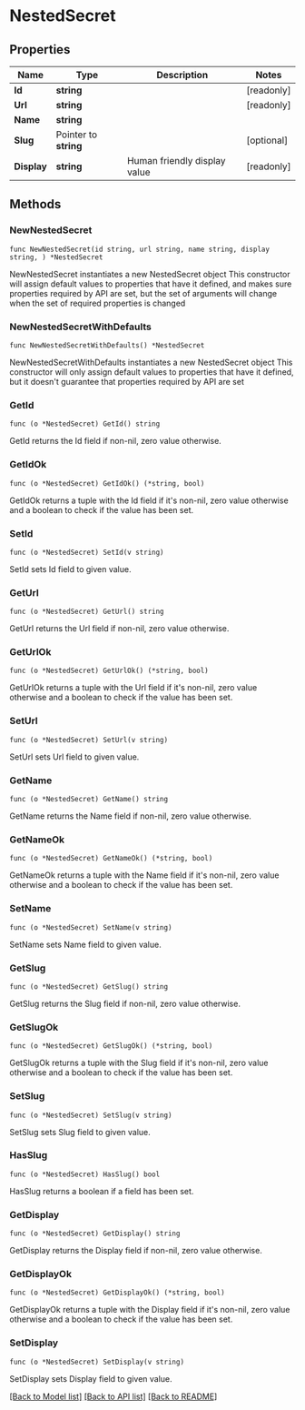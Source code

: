# NestedSecret

## Properties

Name | Type | Description | Notes
------------ | ------------- | ------------- | -------------
**Id** | **string** |  | [readonly] 
**Url** | **string** |  | [readonly] 
**Name** | **string** |  | 
**Slug** | Pointer to **string** |  | [optional] 
**Display** | **string** | Human friendly display value | [readonly] 

## Methods

### NewNestedSecret

`func NewNestedSecret(id string, url string, name string, display string, ) *NestedSecret`

NewNestedSecret instantiates a new NestedSecret object
This constructor will assign default values to properties that have it defined,
and makes sure properties required by API are set, but the set of arguments
will change when the set of required properties is changed

### NewNestedSecretWithDefaults

`func NewNestedSecretWithDefaults() *NestedSecret`

NewNestedSecretWithDefaults instantiates a new NestedSecret object
This constructor will only assign default values to properties that have it defined,
but it doesn't guarantee that properties required by API are set

### GetId

`func (o *NestedSecret) GetId() string`

GetId returns the Id field if non-nil, zero value otherwise.

### GetIdOk

`func (o *NestedSecret) GetIdOk() (*string, bool)`

GetIdOk returns a tuple with the Id field if it's non-nil, zero value otherwise
and a boolean to check if the value has been set.

### SetId

`func (o *NestedSecret) SetId(v string)`

SetId sets Id field to given value.


### GetUrl

`func (o *NestedSecret) GetUrl() string`

GetUrl returns the Url field if non-nil, zero value otherwise.

### GetUrlOk

`func (o *NestedSecret) GetUrlOk() (*string, bool)`

GetUrlOk returns a tuple with the Url field if it's non-nil, zero value otherwise
and a boolean to check if the value has been set.

### SetUrl

`func (o *NestedSecret) SetUrl(v string)`

SetUrl sets Url field to given value.


### GetName

`func (o *NestedSecret) GetName() string`

GetName returns the Name field if non-nil, zero value otherwise.

### GetNameOk

`func (o *NestedSecret) GetNameOk() (*string, bool)`

GetNameOk returns a tuple with the Name field if it's non-nil, zero value otherwise
and a boolean to check if the value has been set.

### SetName

`func (o *NestedSecret) SetName(v string)`

SetName sets Name field to given value.


### GetSlug

`func (o *NestedSecret) GetSlug() string`

GetSlug returns the Slug field if non-nil, zero value otherwise.

### GetSlugOk

`func (o *NestedSecret) GetSlugOk() (*string, bool)`

GetSlugOk returns a tuple with the Slug field if it's non-nil, zero value otherwise
and a boolean to check if the value has been set.

### SetSlug

`func (o *NestedSecret) SetSlug(v string)`

SetSlug sets Slug field to given value.

### HasSlug

`func (o *NestedSecret) HasSlug() bool`

HasSlug returns a boolean if a field has been set.

### GetDisplay

`func (o *NestedSecret) GetDisplay() string`

GetDisplay returns the Display field if non-nil, zero value otherwise.

### GetDisplayOk

`func (o *NestedSecret) GetDisplayOk() (*string, bool)`

GetDisplayOk returns a tuple with the Display field if it's non-nil, zero value otherwise
and a boolean to check if the value has been set.

### SetDisplay

`func (o *NestedSecret) SetDisplay(v string)`

SetDisplay sets Display field to given value.



[[Back to Model list]](../README.md#documentation-for-models) [[Back to API list]](../README.md#documentation-for-api-endpoints) [[Back to README]](../README.md)


